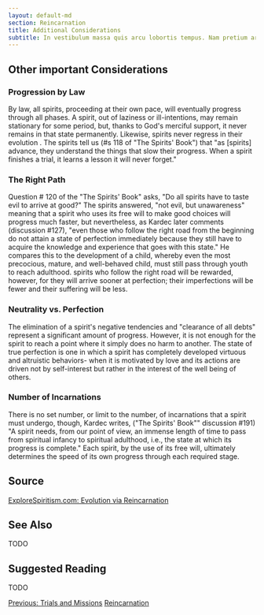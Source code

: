 ```yaml
---
layout: default-md
section: Reincarnation
title: Additional Considerations
subtitle: In vestibulum massa quis arcu lobortis tempus. Nam pretium arcu in odio vulputate luctus.
---
```

## Other important Considerations
### Progression by Law

By law, all spirits, proceeding at their own pace, will eventually progress through all phases. A spirit, out of laziness or ill-intentions, may remain stationary for some period, but, thanks to God's merciful support, it never remains in that state permanently. Likewise, spirits never regress in their evolution . The spirits tell us (#s 118 of "The Spirits' Book") that "as [spirits] advance, they understand the things that slow their progress. When a spirit finishes a trial, it learns a lesson it will never forget."


### The Right Path

Question # 120 of the "The Spirits' Book" asks, "Do all spirits have to taste evil to arrive at good?" The spirits answered, "not evil, but unawareness" meaning that a spirit who uses its free will to make good choices will progress much faster, but nevertheless, as Kardec later comments (discussion #127), "even those who follow the right road from the beginning do not attain a state of perfection immediately because they still have to acquire the knowledge and experience that goes with this state." He compares this to the development of a child, whereby even the most precocious, mature, and well-behaved child, must still pass through youth to reach adulthood. spirits who follow the right road will be rewarded, however, for they will arrive sooner at perfection; their imperfections will be fewer and their suffering will be less.


### Neutrality vs. Perfection 

The elimination of a spirit's negative tendencies and "clearance of all debts" represent a significant amount of progress. However, it is not enough for the spirit to reach a point where it simply does no harm to another. The state of true perfection is one in which a spirit has completely developed virtuous and altruistic behaviors- when it is motivated by love and its actions are driven not by self-interest but rather in the interest of the well being of others.


### Number of Incarnations 

There is no set number, or limit to the number, of incarnations that a spirit must undergo, though, Kardec writes, ("The Spirits' Book"" discussion #191) "A spirit needs, from our point of view, an immense length of time to pass from spiritual infancy to spiritual adulthood, i.e., the state at which its progress is complete." Each spirit, by the use of its free will, ultimately determines the speed of its own progress through each required stage. 
 


## Source
[ExploreSpiritism.com: Evolution via Reincarnation](http://file://www.explorespiritism.com/Philosophy_Reincarnation_Evolution_Natural%20Law.htm)

## See Also
TODO


## Suggested Reading
TODO




<a href="trials-and-missions" class="button">Previous: Trials and Missions</a>
<a href="./" class="button special">Reincarnation</a>

